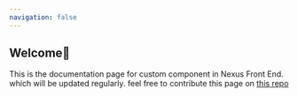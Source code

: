 ```yaml
---
navigation: false
---
```


## Welcome:rocket:
This is the documentation page for custom component in Nexus Front End. which will be updated regularly.
feel free to contribute this page on [this repo ](https://github.com/aditgege/nexuscomp)
